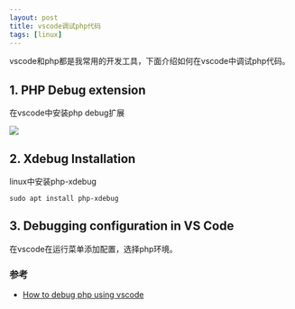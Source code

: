 ```yaml
---
layout: post
title: vscode调试php代码
tags: [linux]
---
```


vscode和php都是我常用的开发工具，下面介绍如何在vscode中调试php代码。

## 1. PHP Debug extension

在vscode中安装php debug扩展

![](https://i.loli.net/2021/02/06/HipavsINjgotBEe.png)

## 2. Xdebug Installation

linux中安装php-xdebug

```shell
sudo apt install php-xdebug
```

## 3. Debugging configuration in VS Code

在vscode在运行菜单添加配置，选择php环境。

### 参考

- [How  to debug php using vscode](https://dev.to/vidamrr/how-to-debug-php-using-visual-studio-code-1gna)